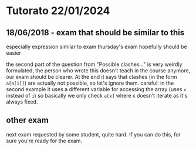 # Tutorato 22/01/2024
## 18/06/2018 - exam that should be similar to this
especially expression similar to exam
thursday's exam hopefully should be easier

the second part of the question from "Possible clashes..." is very weirdly formulated, the person who wrote this doesn't teach in the course anymore, our exam should be clearer. At the end it says that clashes (in the form `a[a[1]]`) are actually not possible, so let's ignore them.
careful: in the second example it uses a different variable for accessing the array (uses `x` instead of `i`) so basically we only check `a[x]` where x doesn't iterate as it's always fixed.

## other exam
next exam requested by some student, quite hard. If you can do this, for sure you're ready for the exam.